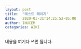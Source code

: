 ```yaml
---
layout: post
title:  "테스트 페이지"
date:   2020-03-31T14:25:52-05:00
author: INUCEM
categories: WIKI
---
```


내용을 여기다 쓰면 됩니다.
